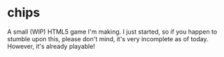 # chips
A small (WIP) HTML5 game I'm making. I just started, so if you happen to stumble upon this, please don't mind, it's very incomplete as of today. However, it's already playable!
